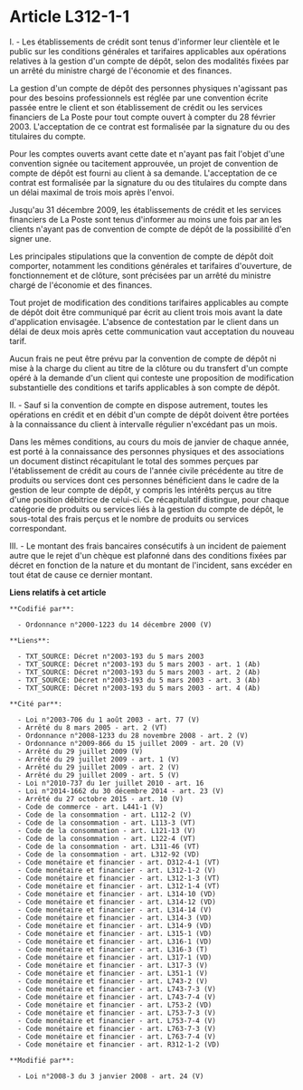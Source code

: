 # Article L312-1-1

I. - Les établissements de crédit sont tenus d'informer leur clientèle et le public sur les conditions générales et
tarifaires applicables aux opérations relatives à la gestion d'un compte de dépôt, selon des modalités fixées par un arrêté
du ministre chargé de l'économie et des finances.

La gestion d'un compte de dépôt des personnes physiques n'agissant pas pour des besoins professionnels est réglée par une
convention écrite passée entre le client et son établissement de crédit ou les services financiers de La Poste pour tout
compte ouvert à compter du 28 février 2003. L'acceptation de ce contrat est formalisée par la signature du ou des titulaires
du compte.

Pour les comptes ouverts avant cette date et n'ayant pas fait l'objet d'une convention signée ou tacitement approuvée, un
projet de convention de compte de dépôt est fourni au client à sa demande. L'acceptation de ce contrat est formalisée par la
signature du ou des titulaires du compte dans un délai maximal de trois mois après l'envoi.

Jusqu'au 31 décembre 2009, les établissements de crédit et les services financiers de La Poste sont tenus d'informer au moins
une fois par an les clients n'ayant pas de convention de compte de dépôt de la possibilité d'en signer une.

Les principales stipulations que la convention de compte de dépôt doit comporter, notamment les conditions générales et
tarifaires d'ouverture, de fonctionnement et de clôture, sont précisées par un arrêté du ministre chargé de l'économie et des
finances.

Tout projet de modification des conditions tarifaires applicables au compte de dépôt doit être communiqué par écrit au client
trois mois avant la date d'application envisagée. L'absence de contestation par le client dans un délai de deux mois après
cette communication vaut acceptation du nouveau tarif.

Aucun frais ne peut être prévu par la convention de compte de dépôt ni mise à la charge du client au titre de la clôture ou
du transfert d'un compte opéré à la demande d'un client qui conteste une proposition de modification substantielle des
conditions et tarifs applicables à son compte de dépôt.

II. - Sauf si la convention de compte en dispose autrement, toutes les opérations en crédit et en débit d'un compte de dépôt
doivent être portées à la connaissance du client à intervalle régulier n'excédant pas un mois.

Dans les mêmes conditions, au cours du mois de janvier de chaque année, est porté à la connaissance des personnes physiques
et des associations un document distinct récapitulant le total des sommes perçues par l'établissement de crédit au cours de
l'année civile précédente au titre de produits ou services dont ces personnes bénéficient dans le cadre de la gestion de leur
compte de dépôt, y compris les intérêts perçus au titre d'une position débitrice de celui-ci. Ce récapitulatif distingue,
pour chaque catégorie de produits ou services liés à la gestion du compte de dépôt, le sous-total des frais perçus et le
nombre de produits ou services correspondant.

III. - Le montant des frais bancaires consécutifs à un incident de paiement autre que le rejet d'un chèque est plafonné dans
des conditions fixées par décret en fonction de la nature et du montant de l'incident, sans excéder en tout état de cause ce
dernier montant.

**Liens relatifs à cet article**

	**Codifié par**:

	  - Ordonnance n°2000-1223 du 14 décembre 2000 (V)

	**Liens**:

	  - TXT_SOURCE: Décret n°2003-193 du 5 mars 2003
	  - TXT_SOURCE: Décret n°2003-193 du 5 mars 2003 - art. 1 (Ab)
	  - TXT_SOURCE: Décret n°2003-193 du 5 mars 2003 - art. 2 (Ab)
	  - TXT_SOURCE: Décret n°2003-193 du 5 mars 2003 - art. 3 (Ab)
	  - TXT_SOURCE: Décret n°2003-193 du 5 mars 2003 - art. 4 (Ab)

	**Cité par**:

	  - Loi n°2003-706 du 1 août 2003 - art. 77 (V)
	  - Arrêté du 8 mars 2005 - art. 2 (VT)
	  - Ordonnance n°2008-1233 du 28 novembre 2008 - art. 2 (V)
	  - Ordonnance n°2009-866 du 15 juillet 2009 - art. 20 (V)
	  - Arrêté du 29 juillet 2009 (V)
	  - Arrêté du 29 juillet 2009 - art. 1 (V)
	  - Arrêté du 29 juillet 2009 - art. 2 (V)
	  - Arrêté du 29 juillet 2009 - art. 5 (V)
	  - Loi n°2010-737 du 1er juillet 2010 - art. 16
	  - Loi n°2014-1662 du 30 décembre 2014 - art. 23 (V)
	  - Arrêté du 27 octobre 2015 - art. 10 (V)
	  - Code de commerce - art. L441-1 (V)
	  - Code de la consommation - art. L112-2 (V)
	  - Code de la consommation - art. L113-3 (VT)
	  - Code de la consommation - art. L121-13 (V)
	  - Code de la consommation - art. L122-4 (VT)
	  - Code de la consommation - art. L311-46 (VT)
	  - Code de la consommation - art. L312-92 (VD)
	  - Code monétaire et financier - art. D312-4-1 (VT)
	  - Code monétaire et financier - art. L312-1-2 (V)
	  - Code monétaire et financier - art. L312-1-3 (VT)
	  - Code monétaire et financier - art. L312-1-4 (VT)
	  - Code monétaire et financier - art. L314-10 (VD)
	  - Code monétaire et financier - art. L314-12 (VD)
	  - Code monétaire et financier - art. L314-14 (V)
	  - Code monétaire et financier - art. L314-3 (VD)
	  - Code monétaire et financier - art. L314-9 (VD)
	  - Code monétaire et financier - art. L315-1 (VD)
	  - Code monétaire et financier - art. L316-1 (VD)
	  - Code monétaire et financier - art. L316-3 (T)
	  - Code monétaire et financier - art. L317-1 (VD)
	  - Code monétaire et financier - art. L317-3 (V)
	  - Code monétaire et financier - art. L351-1 (V)
	  - Code monétaire et financier - art. L743-2 (V)
	  - Code monétaire et financier - art. L743-7-3 (V)
	  - Code monétaire et financier - art. L743-7-4 (V)
	  - Code monétaire et financier - art. L753-2 (VD)
	  - Code monétaire et financier - art. L753-7-3 (V)
	  - Code monétaire et financier - art. L753-7-4 (V)
	  - Code monétaire et financier - art. L763-7-3 (V)
	  - Code monétaire et financier - art. L763-7-4 (V)
	  - Code monétaire et financier - art. R312-1-2 (VD)

	**Modifié par**:

	  - Loi n°2008-3 du 3 janvier 2008 - art. 24 (V)
